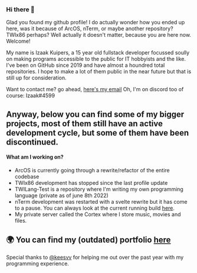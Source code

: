 ### Hi there 👋

Glad you found my github profile! I do actually wonder how you ended up here, was it because of ArcOS, nTerm, or maybe another repository? TWIx86 perhaps? Well actually it doesn't matter, because you are here now. Welcome!

My name is Izaak Kuipers, a 15 year old fullstack developer focussed soully on making programs accessible to the public for IT hobbyists and the like. I've been on GitHub since 2019 and have almost a houndred total repositories. I hope to make a lot of them public in the near future but that is still up for consideration.

Want to contact me? go ahead, [here's my email](mailto:me@twihub.tk)
Oh, I'm on discord too of course: Izaak#4599

Anyway, below you can find some of my bigger projects, most of them still have an active development cycle, but some of them have been discontinued.
---

#### What am I working on?
* ArcOS is currently going through a rewrite/refactor of the entire codebase
* TWIx86 development has stopped since the last profile update
* TWILang-Test is a repository where I'm writing my own programming language (private as of june 8th 2022)
* nTerm development was restarted with a svelte rewrite but it has come to a pause. You can always look at the current running build [here](https://www.techworldinc.tk/nTerm).
* My private server called the Cortex where I store music, movies and files.

🌍 You can find my (outdated) portfolio [here](https://www.techworldinc.tk/)
---

Special thanks to [@keesvv](https://www.github.com/keesvv) for helping me out over the past year with my programming experience.
